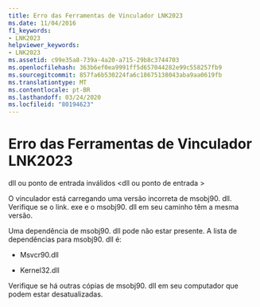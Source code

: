 ```yaml
---
title: Erro das Ferramentas de Vinculador LNK2023
ms.date: 11/04/2016
f1_keywords:
- LNK2023
helpviewer_keywords:
- LNK2023
ms.assetid: c99e35a8-739a-4a20-a715-29b8c3744703
ms.openlocfilehash: 363b6ef0ea9991ff5d657044282e99c558257fb9
ms.sourcegitcommit: 857fa6b530224fa6c18675138043aba9aa0619fb
ms.translationtype: MT
ms.contentlocale: pt-BR
ms.lasthandoff: 03/24/2020
ms.locfileid: "80194623"
---
```

# <a name="linker-tools-error-lnk2023"></a>Erro das Ferramentas de Vinculador LNK2023

dll ou ponto de entrada inválidos \<dll ou ponto de entrada >

O vinculador está carregando uma versão incorreta de msobj90. dll. Verifique se o link. exe e o msobj90. dll em seu caminho têm a mesma versão.

Uma dependência de msobj90. dll pode não estar presente. A lista de dependências para msobj90. dll é:

- Msvcr90.dll

- Kernel32.dll

Verifique se há outras cópias de msobj90. dll em seu computador que podem estar desatualizadas.
